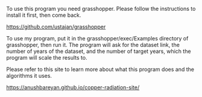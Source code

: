 To use this program you need grasshopper. Please follow the instructions to install it first, then come back.

https://github.com/ustajan/grasshopper

To use my program, put it in the grasshopper/exec/Examples directory of grasshopper, then run it. The program will ask for the dataset link, the number of years of the dataset, and the number of target years, which the program will scale the results to.

Please refer to this site to learn more about what this program does and the algorithms it uses.

https://anushbareyan.github.io/copper-radiation-site/
